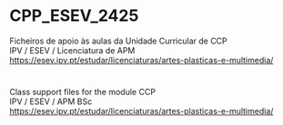 # CPP_ESEV_2425
Ficheiros de apoio às aulas da Unidade Curricular de CCP <br>
IPV / ESEV / Licenciatura de APM <br>
https://esev.ipv.pt/estudar/licenciaturas/artes-plasticas-e-multimedia/

# 
Class support files for the module CCP<br>
IPV / ESEV / APM BSc<br>
https://esev.ipv.pt/estudar/licenciaturas/artes-plasticas-e-multimedia/



